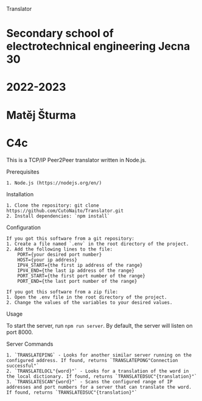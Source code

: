 Translator

# Secondary school of electrotechnical engineering Jecna 30
# 2022-2023
# Matěj Šturma
# C4c

This is a TCP/IP Peer2Peer translator written in Node.js.

Prerequisites

    1. Node.js (https://nodejs.org/en/)

Installation

    1. Clone the repository: git clone https://github.com/CutoNaito/Translator.git
    2. Install dependencies: `npm install`

Configuration

    If you got this software from a git repository:
    1. Create a file named `.env` in the root directory of the project.
    2. Add the following lines to the file:
        PORT={your desired port number}
        HOST={your ip address}
        IPV4_START={the first ip address of the range}
        IPV4_END={the last ip address of the range}
        PORT_START={the first port number of the range}
        PORT_END={the last port number of the range}

    If you got this software from a zip file:
    1. Open the .env file in the root directory of the project.
    2. Change the values of the variables to your desired values.

Usage

To start the server, run `npm run server`. By default, the server will listen on port 8000.

Server Commands

    1. `TRANSLATEPING` - Looks for another similar server running on the configured address. If found, returns `TRANSLATEPONG"Connection successful"`
    2. `TRANSLATELOCL"{word}"` - Looks for a translation of the word in the local dictionary. If found, returns `TRANSLATEDSUC"{translation}"`
    3. `TRANSLATESCAN"{word}"` - Scans the configured range of IP addresses and port numbers for a server that can translate the word. If found, returns `TRANSLATEDSUC"{translation}"`